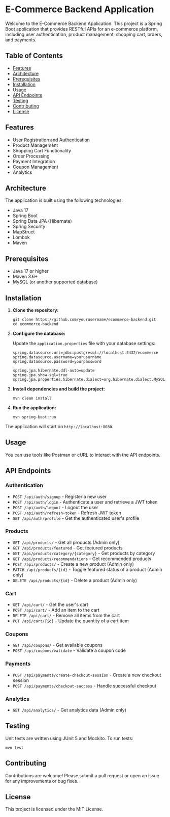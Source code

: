# E-Commerce Backend Application

Welcome to the E-Commerce Backend Application. This project is a Spring Boot application that provides RESTful APIs for
an e-commerce platform, including user authentication, product management, shopping cart, orders, and payments.

## Table of Contents

- [Features](#features)
- [Architecture](#architecture)
- [Prerequisites](#prerequisites)
- [Installation](#installation)
- [Usage](#usage)
- [API Endpoints](#api-endpoints)
- [Testing](#testing)
- [Contributing](#contributing)
- [License](#license)

## Features

- User Registration and Authentication
- Product Management
- Shopping Cart Functionality
- Order Processing
- Payment Integration
- Coupon Management
- Analytics

## Architecture

The application is built using the following technologies:

- Java 17
- Spring Boot
- Spring Data JPA (Hibernate)
- Spring Security
- MapStruct
- Lombok
- Maven

## Prerequisites

- Java 17 or higher
- Maven 3.6+
- MySQL (or another supported database)

## Installation

1. **Clone the repository:**

   ```
   git clone https://github.com/yourusername/ecommerce-backend.git
   cd ecommerce-backend
   ```

2. **Configure the database:**

   Update the `application.properties` file with your database settings:

   ```
   spring.datasource.url=jdbc:postgresql://localhost:5432/ecommerce
   spring.datasource.username=yourusername
   spring.datasource.password=yourpassword

   spring.jpa.hibernate.ddl-auto=update
   spring.jpa.show-sql=true
   spring.jpa.properties.hibernate.dialect=org.hibernate.dialect.MySQLDialect
   ```

3. **Install dependencies and build the project:**

   ```
   mvn clean install
   ```

4. **Run the application:**

   ```
   mvn spring-boot:run
   ```

The application will start on `http://localhost:8080`.

## Usage

You can use tools like Postman or cURL to interact with the API endpoints.

## API Endpoints

### Authentication

- `POST /api/auth/signup` - Register a new user
- `POST /api/auth/login` - Authenticate a user and retrieve a JWT token
- `POST /api/auth/logout` - Logout the user
- `POST /api/auth/refresh-token` - Refresh JWT token
- `GET /api/auth/profile` - Get the authenticated user's profile

### Products

- `GET /api/products/` - Get all products (Admin only)
- `GET /api/products/featured` - Get featured products
- `GET /api/products/category/{category}` - Get products by category
- `GET /api/products/recommendations` - Get recommended products
- `POST /api/products/` - Create a new product (Admin only)
- `PATCH /api/products/{id}` - Toggle featured status of a product (Admin only)
- `DELETE /api/products/{id}` - Delete a product (Admin only)

### Cart

- `GET /api/cart/` - Get the user's cart
- `POST /api/cart/` - Add an item to the cart
- `DELETE /api/cart/` - Remove all items from the cart
- `PUT /api/cart/{id}` - Update the quantity of a cart item

### Coupons

- `GET /api/coupons/` - Get available coupons
- `POST /api/coupons/validate` - Validate a coupon code

### Payments

- `POST /api/payments/create-checkout-session` - Create a new checkout session
- `POST /api/payments/checkout-success` - Handle successful checkout

### Analytics

- `GET /api/analytics/` - Get analytics data (Admin only)

## Testing

Unit tests are written using JUnit 5 and Mockito. To run tests:

```
mvn test
```

## Contributing

Contributions are welcome! Please submit a pull request or open an issue for any improvements or bug fixes.

## License

This project is licensed under the MIT License.